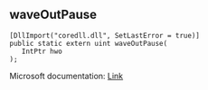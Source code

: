 ## waveOutPause

```
[DllImport("coredll.dll", SetLastError = true)]
public static extern uint waveOutPause(
   IntPtr hwo
);
```

Microsoft documentation: [Link](https://docs.microsoft.com/en-us/windows/win32/api/mmeapi/nf-mmeapi-waveoutpause)
